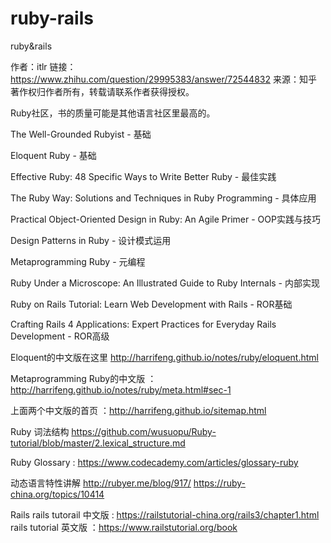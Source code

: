 # ruby-rails
ruby&amp;rails




作者：itlr
链接：https://www.zhihu.com/question/29995383/answer/72544832
来源：知乎
著作权归作者所有，转载请联系作者获得授权。

Ruby社区，书的质量可能是其他语言社区里最高的。

The Well-Grounded Rubyist - 基础

Eloquent Ruby - 基础

Effective Ruby: 48 Specific Ways to Write Better Ruby - 最佳实践

The Ruby Way: Solutions and Techniques in Ruby Programming - 具体应用

Practical Object-Oriented Design in Ruby: An Agile Primer - OOP实践与技巧

Design Patterns in Ruby - 设计模式运用

Metaprogramming Ruby - 元编程

Ruby Under a Microscope: An Illustrated Guide to Ruby Internals - 内部实现

Ruby on Rails Tutorial: Learn Web Development with Rails - ROR基础

Crafting Rails 4 Applications: Expert Practices for Everyday Rails Development - ROR高级


Eloquent的中文版在这里 http://harrifeng.github.io/notes/ruby/eloquent.html

Metaprogramming Ruby的中文版 ：http://harrifeng.github.io/notes/ruby/meta.html#sec-1

上面两个中文版的首页 ：http://harrifeng.github.io/sitemap.html

Ruby 词法结构 https://github.com/wusuopu/Ruby-tutorial/blob/master/2.lexical_structure.md

Ruby Glossary : https://www.codecademy.com/articles/glossary-ruby

动态语言特性讲解
http://rubyer.me/blog/917/
https://ruby-china.org/topics/10414

Rails
rails tutorail 中文版 : https://railstutorial-china.org/rails3/chapter1.html
rails tutorial 英文版 ：https://www.railstutorial.org/book

